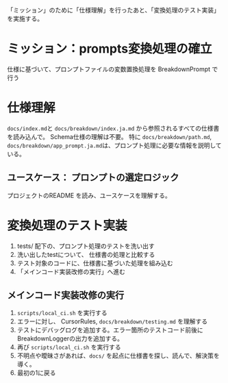 「ミッション」のために「仕様理解」を行ったあと、「変換処理のテスト実装」を実施する。

# ミッション：prompts変換処理の確立
仕様に基づいて、プロンプトファイルの変数置換処理を BreakdownPrompt で行う

# 仕様理解

`docs/index.md`と `docs/breakdown/index.ja.md` から参照されるすべての仕様書を読み込んで。 Schema仕様の理解は不要。
特に `docs/breakdown/path.md`, `docs/breakdown/app_prompt.ja.md`は、プロンプト処理に必要な情報を説明している。

## ユースケース： プロンプトの選定ロジック
プロジェクトのREADME を読み、ユースケースを理解する。

# 変換処理のテスト実装
1. tests/ 配下の、プロンプト処理のテストを洗い出す
2. 洗い出したtestについて、 仕様書の処理と比較する
3. テスト対象のコードに、仕様書に基づいた処理を組み込む
4. 「メインコード実装改修の実行」へ進む


## メインコード実装改修の実行
1. `scripts/local_ci.sh` を実行する
2. エラーに対し、 CursorRules, `docs/breakdown/testing.md` を理解する
3. テストにデバッグログを追加する。エラー箇所のテストコード前後にBreakdownLoggerの出力を追加する。
4. 再び `scripts/local_ci.sh` を実行する
5. 不明点や曖昧さがあれば、`docs/` を起点に仕様書を探し、読んで、解決策を導く。
6. 最初の1に戻る